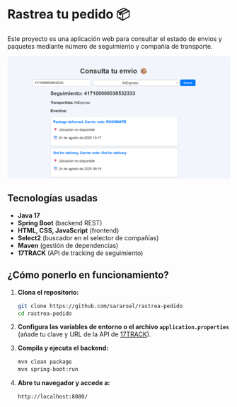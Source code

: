 # Rastrea tu pedido 📦

Este proyecto es una aplicación web para consultar el estado de envíos y paquetes mediante número de seguimiento y compañía de transporte.

![Captura de pantalla de la aplicación](captura-rastrea.png)

## Tecnologías usadas

- **Java 17**
- **Spring Boot** (backend REST)
- **HTML, CSS, JavaScript** (frontend)
- **Select2** (buscador en el selector de compañías)
- **Maven** (gestión de dependencias)
- **17TRACK** (API de tracking de seguimiento)

## ¿Cómo ponerlo en funcionamiento?

1. **Clona el repositorio:**
   ```sh
   git clone https://github.com/sararoal/rastrea-pedido
   cd rastrea-pedido
   ```

2. **Configura las variables de entorno o el archivo `application.properties`**  
   (añade tu clave y URL de la API de [17TRACK](https://api.17track.net/en/doc?version=v2.4)).

3. **Compila y ejecuta el backend:**
   ```sh
   mvn clean package
   mvn spring-boot:run
   ```

4. **Abre tu navegador y accede a:**
   ```
   http://localhost:8080/
   ```
